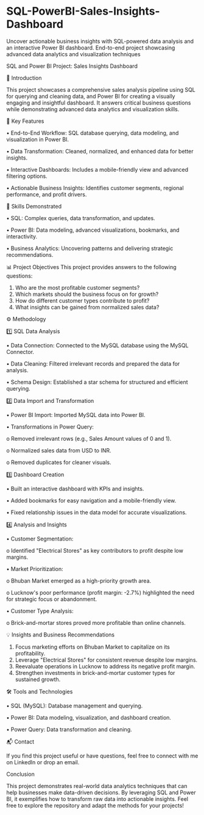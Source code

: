 # SQL-PowerBI-Sales-Insights-Dashboard
Uncover actionable business insights with SQL-powered data analysis and an interactive Power BI dashboard. End-to-end project showcasing advanced data analytics and visualization techniques

SQL and Power BI Project: Sales Insights Dashboard

🚀 Introduction

This project showcases a comprehensive sales analysis pipeline using SQL for querying and cleaning data, and Power BI for creating a visually engaging and insightful dashboard. It answers critical business questions while demonstrating advanced data analytics and visualization skills.

🎯 Key Features

•	End-to-End Workflow: SQL database querying, data modeling, and visualization in Power BI.

•	Data Transformation: Cleaned, normalized, and enhanced data for better insights.

•	Interactive Dashboards: Includes a mobile-friendly view and advanced filtering options.

•	Actionable Business Insights: Identifies customer segments, regional performance, and profit drivers.

🧠 Skills Demonstrated

•	SQL: Complex queries, data transformation, and updates.

•	Power BI: Data modeling, advanced visualizations, bookmarks, and interactivity.

•	Business Analytics: Uncovering patterns and delivering strategic recommendations.

📊 Project Objectives
This project provides answers to the following questions:
1.	Who are the most profitable customer segments?
2.	Which markets should the business focus on for growth?
3.	How do different customer types contribute to profit?
4.	What insights can be gained from normalized sales data?

⚙️ Methodology

1️⃣ SQL Data Analysis 

•	Data Connection: Connected to the MySQL database using the MySQL Connector.


•	Data Cleaning: Filtered irrelevant records and prepared the data for analysis.

•	Schema Design: Established a star schema for structured and efficient querying.

2️⃣ Data Import and Transformation

•	Power BI Import: Imported MySQL data into Power BI.

•	Transformations in Power Query:

 o	Removed irrelevant rows (e.g., Sales Amount values of 0 and 1).

 o	Normalized sales data from USD to INR.

 o	Removed duplicates for cleaner visuals.


3️⃣ Dashboard Creation

•	Built an interactive dashboard with KPIs and insights.

•	Added bookmarks for easy navigation and a mobile-friendly view.

•	Fixed relationship issues in the data model for accurate visualizations.

4️⃣ Analysis and Insights

•	Customer Segmentation:

 o	Identified "Electrical Stores" as key contributors to profit despite low margins.

•	Market Prioritization:

o	Bhuban Market emerged as a high-priority growth area.

o	Lucknow's poor performance (profit margin: -2.7%) highlighted the need for strategic focus or abandonment.

•	Customer Type Analysis:

 o	Brick-and-mortar stores proved more profitable than online channels.


💡 Insights and Business Recommendations
1.	Focus marketing efforts on Bhuban Market to capitalize on its profitability.
2.	Leverage "Electrical Stores" for consistent revenue despite low margins.
3.	Reevaluate operations in Lucknow to address its negative profit margin.
4.	Strengthen investments in brick-and-mortar customer types for sustained growth.

🛠️ Tools and Technologies

•	SQL (MySQL): Database management and querying.

•	Power BI: Data modeling, visualization, and dashboard creation.

•	Power Query: Data transformation and cleaning.

📬 Contact

If you find this project useful or have questions, feel free to connect with me on LinkedIn or drop an email.

Conclusion

This project demonstrates real-world data analytics techniques that can help businesses make data-driven decisions. By leveraging SQL and Power BI, it exemplifies how to transform raw data into actionable insights. Feel free to explore the repository and adapt the methods for your projects!

